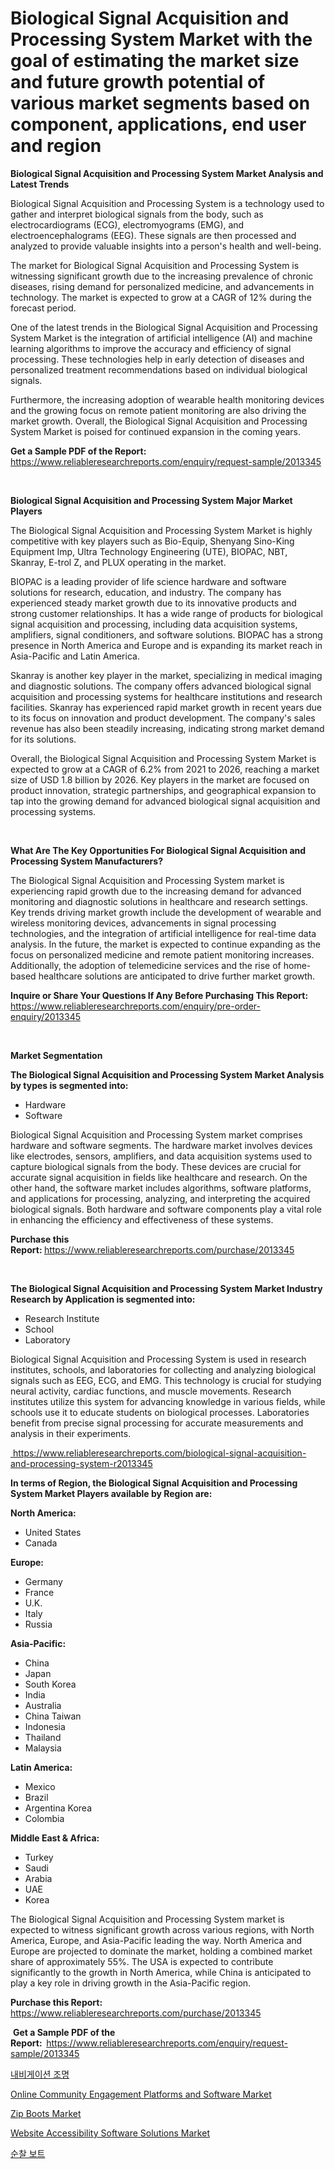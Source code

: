 <p><h1>Biological Signal Acquisition and Processing System Market with the goal of estimating the market size and future growth potential of various market segments based on component, applications, end user and region</h1></p><p><strong>Biological Signal Acquisition and Processing System Market Analysis and Latest Trends</strong></p>
<p><p>Biological Signal Acquisition and Processing System is a technology used to gather and interpret biological signals from the body, such as electrocardiograms (ECG), electromyograms (EMG), and electroencephalograms (EEG). These signals are then processed and analyzed to provide valuable insights into a person's health and well-being.</p><p>The market for Biological Signal Acquisition and Processing System is witnessing significant growth due to the increasing prevalence of chronic diseases, rising demand for personalized medicine, and advancements in technology. The market is expected to grow at a CAGR of 12% during the forecast period. </p><p>One of the latest trends in the Biological Signal Acquisition and Processing System Market is the integration of artificial intelligence (AI) and machine learning algorithms to improve the accuracy and efficiency of signal processing. These technologies help in early detection of diseases and personalized treatment recommendations based on individual biological signals.</p><p>Furthermore, the increasing adoption of wearable health monitoring devices and the growing focus on remote patient monitoring are also driving the market growth. Overall, the Biological Signal Acquisition and Processing System Market is poised for continued expansion in the coming years.</p></p>
<p><strong>Get a Sample PDF of the Report:&nbsp;</strong> <a href="https://www.reliableresearchreports.com/enquiry/request-sample/2013345">https://www.reliableresearchreports.com/enquiry/request-sample/2013345</a></p>
<p>&nbsp;</p>
<p><strong>Biological Signal Acquisition and Processing System Major Market Players</strong></p>
<p><p>The Biological Signal Acquisition and Processing System Market is highly competitive with key players such as Bio-Equip, Shenyang Sino-King Equipment Imp, Ultra Technology Engineering (UTE), BIOPAC, NBT, Skanray, E-trol Z, and PLUX operating in the market.</p><p>BIOPAC is a leading provider of life science hardware and software solutions for research, education, and industry. The company has experienced steady market growth due to its innovative products and strong customer relationships. It has a wide range of products for biological signal acquisition and processing, including data acquisition systems, amplifiers, signal conditioners, and software solutions. BIOPAC has a strong presence in North America and Europe and is expanding its market reach in Asia-Pacific and Latin America.</p><p>Skanray is another key player in the market, specializing in medical imaging and diagnostic solutions. The company offers advanced biological signal acquisition and processing systems for healthcare institutions and research facilities. Skanray has experienced rapid market growth in recent years due to its focus on innovation and product development. The company's sales revenue has also been steadily increasing, indicating strong market demand for its solutions.</p><p>Overall, the Biological Signal Acquisition and Processing System Market is expected to grow at a CAGR of 6.2% from 2021 to 2026, reaching a market size of USD 1.8 billion by 2026. Key players in the market are focused on product innovation, strategic partnerships, and geographical expansion to tap into the growing demand for advanced biological signal acquisition and processing systems.</p></p>
<p>&nbsp;</p>
<p><strong>What Are The Key Opportunities For Biological Signal Acquisition and Processing System Manufacturers?</strong></p>
<p><p>The Biological Signal Acquisition and Processing System market is experiencing rapid growth due to the increasing demand for advanced monitoring and diagnostic solutions in healthcare and research settings. Key trends driving market growth include the development of wearable and wireless monitoring devices, advancements in signal processing technologies, and the integration of artificial intelligence for real-time data analysis. In the future, the market is expected to continue expanding as the focus on personalized medicine and remote patient monitoring increases. Additionally, the adoption of telemedicine services and the rise of home-based healthcare solutions are anticipated to drive further market growth.</p></p>
<p><strong>Inquire or Share Your Questions If Any Before Purchasing This Report:</strong> <a href="https://www.reliableresearchreports.com/enquiry/pre-order-enquiry/2013345">https://www.reliableresearchreports.com/enquiry/pre-order-enquiry/2013345</a></p>
<p>&nbsp;</p>
<p><strong>Market Segmentation</strong></p>
<p><strong>The Biological Signal Acquisition and Processing System Market Analysis by types is segmented into:</strong></p>
<p><ul><li>Hardware</li><li>Software</li></ul></p>
<p><p>Biological Signal Acquisition and Processing System market comprises hardware and software segments. The hardware market involves devices like electrodes, sensors, amplifiers, and data acquisition systems used to capture biological signals from the body. These devices are crucial for accurate signal acquisition in fields like healthcare and research. On the other hand, the software market includes algorithms, software platforms, and applications for processing, analyzing, and interpreting the acquired biological signals. Both hardware and software components play a vital role in enhancing the efficiency and effectiveness of these systems.</p></p>
<p><strong>Purchase this Report:&nbsp;</strong><a href="https://www.reliableresearchreports.com/purchase/2013345">https://www.reliableresearchreports.com/purchase/2013345</a></p>
<p>&nbsp;</p>
<p><strong>The Biological Signal Acquisition and Processing System Market Industry Research by Application is segmented into:</strong></p>
<p><ul><li>Research Institute</li><li>School</li><li>Laboratory</li></ul></p>
<p><p>Biological Signal Acquisition and Processing System is used in research institutes, schools, and laboratories for collecting and analyzing biological signals such as EEG, ECG, and EMG. This technology is crucial for studying neural activity, cardiac functions, and muscle movements. Research institutes utilize this system for advancing knowledge in various fields, while schools use it to educate students on biological processes. Laboratories benefit from precise signal processing for accurate measurements and analysis in their experiments.</p></p>
<p><a href="https://www.reliableresearchreports.com/biological-signal-acquisition-and-processing-system-r2013345">&nbsp;https://www.reliableresearchreports.com/biological-signal-acquisition-and-processing-system-r2013345</a></p>
<p><strong>In terms of Region, the Biological Signal Acquisition and Processing System Market Players available by Region are:</strong></p>
<p>
    <p> <strong> North America: </strong>
        <ul>
            <li>United States</li>
            <li>Canada</li>
        </ul>
        </p> 
    <p> <strong> Europe: </strong>
        <ul>
            <li>Germany</li>
            <li>France</li>
            <li>U.K.</li>
            <li>Italy</li>
            <li>Russia</li>
        </ul>
        </p> 
    <p> <strong> Asia-Pacific: </strong>
        <ul>
            <li>China</li>
            <li>Japan</li>
            <li>South Korea</li>
            <li>India</li>
            <li>Australia</li>
            <li>China Taiwan</li>
            <li>Indonesia</li>
            <li>Thailand</li>
            <li>Malaysia</li>
        </ul>
        </p> 
    <p> <strong> Latin America: </strong>
        <ul>
            <li>Mexico</li>
            <li>Brazil</li>
            <li>Argentina Korea</li>
            <li>Colombia</li>
        </ul>
        </p> 
    <p> <strong> Middle East & Africa: </strong>
        <ul>
            <li>Turkey</li>
            <li>Saudi</li>
            <li>Arabia</li>
            <li>UAE</li>
            <li>Korea</li>
        </ul>
    </p>
    </p>
<p><p>The Biological Signal Acquisition and Processing System market is expected to witness significant growth across various regions, with North America, Europe, and Asia-Pacific leading the way. North America and Europe are projected to dominate the market, holding a combined market share of approximately 55%. The USA is expected to contribute significantly to the growth in North America, while China is anticipated to play a key role in driving growth in the Asia-Pacific region.</p></p>
<p><strong>Purchase this Report: </strong><a href="https://www.reliableresearchreports.com/purchase/2013345">https://www.reliableresearchreports.com/purchase/2013345</a></p>
<p>&nbsp;<strong>Get a Sample PDF of the Report:&nbsp;&nbsp;</strong><a href="https://www.reliableresearchreports.com/enquiry/request-sample/2013345">https://www.reliableresearchreports.com/enquiry/request-sample/2013345</a></p>
<p><strong></strong></p>
<p><p><a href="https://github.com/royErdmtyan906778/Market-Research-Report-List-1/blob/main/163660862095.md">내비게이션 조명</a></p><p><a href="https://github.com/wusalecollins540tpqoz/Market-Research-Report-List-2/blob/main/online-community-engagement-platforms-and-software-market.md">Online Community Engagement Platforms and Software Market</a></p><p><a href="https://issuu.com/reportprime-2/docs/zip-boots-market-size-2030.pptx">Zip Boots Market</a></p><p><a href="https://github.com/pjcfca/Market-Research-Report-List-2/blob/main/website-accessibility-software-solutions-market.md">Website Accessibility Software Solutions Market</a></p><p><a href="https://github.com/valroy852/Market-Research-Report-List-1/blob/main/408556762096.md">순찰 보트</a></p></p>